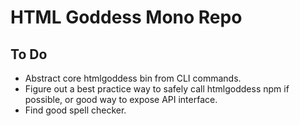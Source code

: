 # HTML Goddess Mono Repo

## To Do
- Abstract core htmlgoddess bin from CLI commands.
- Figure out a best practice way to safely call htmlgoddess npm if possible, or good way to expose API interface.
- Find good spell checker.